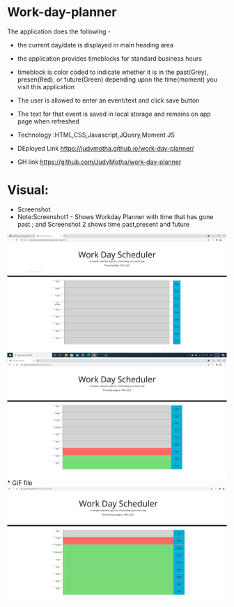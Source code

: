 # Work-day-planner


The application does the following -

* the current day/date is displayed in main heading area
* the application provides timeblocks for standard business hours
* timeblock is color coded to indicate whether it is in the past(Grey), presen(Red), or future(Green) depending upon the time(moment) you visit this application
* The user is allowed to enter an event/text and click save button
* The text for that event is saved in local storage and remains on app page when refreshed
* Technology :HTML,CSS,Javascript,JQuery,Moment JS

* DEployed Link https://judymotha.github.io/work-day-planner/
* GH link https://github.com/JudyMotha/work-day-planner

# Visual:
* Screenshot 
* Note:Screenshot1 - Shows Workday Planner with time that has gone past ; and Screenshot 2 shows time past,present and future
<img src="./Planner.PNG">
<img src="./Workday2.PNG">
* GIF file
<img src="./WDS.gif">

